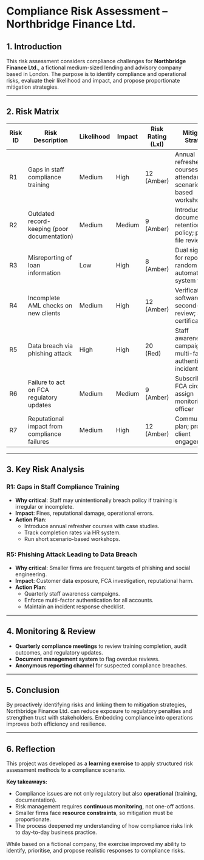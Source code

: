 # Compliance Risk Assessment – Northbridge Finance Ltd.

## 1. Introduction
This risk assessment considers compliance challenges for **Northbridge Finance Ltd.**, a fictional medium-sized lending and advisory company based in London. The purpose is to identify compliance and operational risks, evaluate their likelihood and impact, and propose proportionate mitigation strategies.  

---

## 2. Risk Matrix

| Risk ID | Risk Description                                | Likelihood | Impact  | Risk Rating (LxI) | Mitigation Strategy                                                    | Owner              |
|---------|-------------------------------------------------|------------|---------|-------------------|-----------------------------------------------------------------------|--------------------|
| R1      | Gaps in staff compliance training               | Medium     | High    | 12 (Amber)        | Annual refresher courses; track attendance; scenario-based workshops  | HR & Compliance    |
| R2      | Outdated record-keeping (poor documentation)    | Medium     | Medium  | 9 (Amber)         | Introduce document retention policy; periodic file reviews             | Operations Team    |
| R3      | Misreporting of loan information                | Low        | High    | 8 (Amber)         | Dual sign-off for reporting; random audits; automated system flags    | Finance Department |
| R4      | Incomplete AML checks on new clients            | Medium     | High    | 12 (Amber)        | Verification software; second-level review; staff certification       | Compliance Team    |
| R5      | Data breach via phishing attack                 | High       | High    | 20 (Red)          | Staff awareness campaigns; multi-factor authentication; incident plan | IT Security        |
| R6      | Failure to act on FCA regulatory updates        | Medium     | Medium  | 9 (Amber)         | Subscribe to FCA circulars; assign monitoring officer                  | Legal Department   |
| R7      | Reputational impact from compliance failures    | Medium     | High    | 12 (Amber)        | Communication plan; proactive client engagement                       | Senior Management  |

---

## 3. Key Risk Analysis

### R1: Gaps in Staff Compliance Training
- **Why critical**: Staff may unintentionally breach policy if training is irregular or incomplete.  
- **Impact**: Fines, reputational damage, operational errors.  
- **Action Plan**:  
  - Introduce annual refresher courses with case studies.  
  - Track completion rates via HR system.  
  - Run short scenario-based workshops.  

### R5: Phishing Attack Leading to Data Breach
- **Why critical**: Smaller firms are frequent targets of phishing and social engineering.  
- **Impact**: Customer data exposure, FCA investigation, reputational harm.  
- **Action Plan**:  
  - Quarterly staff awareness campaigns.  
  - Enforce multi-factor authentication for all accounts.  
  - Maintain an incident response checklist.  

---

## 4. Monitoring & Review
- **Quarterly compliance meetings** to review training completion, audit outcomes, and regulatory updates.  
- **Document management system** to flag overdue reviews.  
- **Anonymous reporting channel** for suspected compliance breaches.  

---

## 5. Conclusion
By proactively identifying risks and linking them to mitigation strategies, Northbridge Finance Ltd. can reduce exposure to regulatory penalties and strengthen trust with stakeholders. Embedding compliance into operations improves both efficiency and resilience.  

---

## 6. Reflection
This project was developed as a **learning exercise** to apply structured risk assessment methods to a compliance scenario.  

**Key takeaways:**  
- Compliance issues are not only regulatory but also **operational** (training, documentation).  
- Risk management requires **continuous monitoring**, not one-off actions.  
- Smaller firms face **resource constraints**, so mitigation must be proportionate.  
- The process deepened my understanding of how compliance risks link to day-to-day business practice.  

While based on a fictional company, the exercise improved my ability to identify, prioritise, and propose realistic responses to compliance risks.
